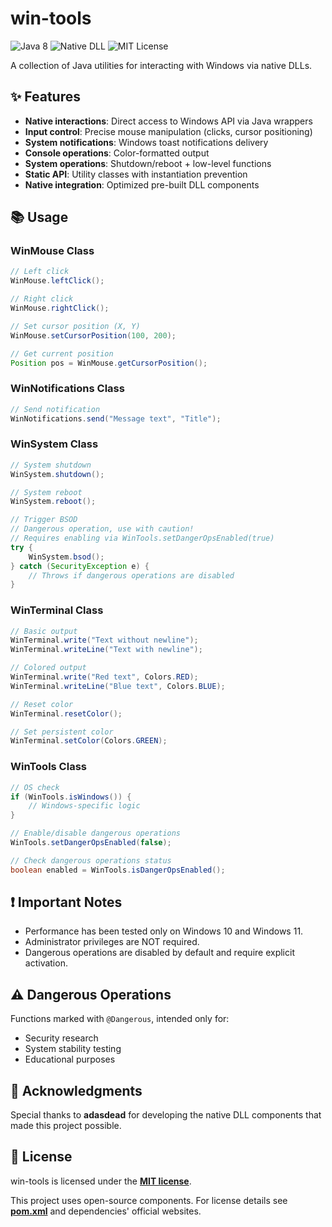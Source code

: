 # win-tools

![Java 8](https://img.shields.io/badge/Java-8-blue?logo=java)  ![Native DLL](https://img.shields.io/badge/Native%20DLL-Windows-lightgrey?logo=windows) ![MIT License](https://img.shields.io/badge/License-MIT-green)

A collection of Java utilities for interacting with Windows via native DLLs.

## ✨ Features
- **Native interactions**: Direct access to Windows API via Java wrappers
- **Input control**: Precise mouse manipulation (clicks, cursor positioning)
- **System notifications**: Windows toast notifications delivery
- **Console operations**: Color-formatted output
- **System operations**: Shutdown/reboot + low-level functions
- **Static API**: Utility classes with instantiation prevention
- **Native integration**: Optimized pre-built DLL components

## 📚 Usage
### WinMouse Class
```java
// Left click
WinMouse.leftClick();

// Right click
WinMouse.rightClick();

// Set cursor position (X, Y)
WinMouse.setCursorPosition(100, 200);

// Get current position
Position pos = WinMouse.getCursorPosition();
```

### WinNotifications Class
```java
// Send notification
WinNotifications.send("Message text", "Title");
```

### WinSystem Class
```java
// System shutdown
WinSystem.shutdown();

// System reboot
WinSystem.reboot();

// Trigger BSOD
// Dangerous operation, use with caution!
// Requires enabling via WinTools.setDangerOpsEnabled(true)
try {
    WinSystem.bsod();
} catch (SecurityException e) {
    // Throws if dangerous operations are disabled
}
```

### WinTerminal Class
```java
// Basic output
WinTerminal.write("Text without newline");
WinTerminal.writeLine("Text with newline");

// Colored output
WinTerminal.write("Red text", Colors.RED);
WinTerminal.writeLine("Blue text", Colors.BLUE);

// Reset color
WinTerminal.resetColor();

// Set persistent color
WinTerminal.setColor(Colors.GREEN);
```

### WinTools Class
```java
// OS check
if (WinTools.isWindows()) {
    // Windows-specific logic
}

// Enable/disable dangerous operations
WinTools.setDangerOpsEnabled(false);

// Check dangerous operations status
boolean enabled = WinTools.isDangerOpsEnabled();
```

## ❗ Important Notes
- Performance has been tested only on Windows 10 and Windows 11.
- Administrator privileges are NOT required.
- Dangerous operations are disabled by default and require explicit activation.

## ⚠️ Dangerous Operations
Functions marked with `@Dangerous`, intended only for:
- Security research
- System stability testing
- Educational purposes

## 🙏 Acknowledgments
Special thanks to **adasdead** for developing the native DLL components that made this project possible.

## 📜 License
win-tools is licensed under the **[MIT license](https://opensource.org/license/mit)**.

This project uses open-source components. For license details see **[pom.xml](pom.xml)** and dependencies' official websites.
